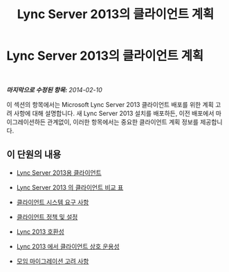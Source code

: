﻿---
title: Lync Server 2013의 클라이언트 계획
TOCTitle: Lync Server 2013의 클라이언트 계획
ms:assetid: 0a99b421-0d7c-41f1-9276-a18beeca86fc
ms:mtpsurl: https://technet.microsoft.com/ko-kr/library/Gg398155(v=OCS.15)
ms:contentKeyID: 49302761
ms.date: 08/10/2015
mtps_version: v=OCS.15
ms.translationtype: HT
---

# Lync Server 2013의 클라이언트 계획

 

_**마지막으로 수정된 항목:** 2014-02-10_

이 섹션의 항목에서는 Microsoft Lync Server 2013 클라이언트 배포를 위한 계획 고려 사항에 대해 설명합니다. 새 Lync Server 2013 설치를 배포하든, 이전 배포에서 마이그레이션하든 관계없이, 이러한 항목에서는 중요한 클라이언트 계획 정보를 제공합니다.

## 이 단원의 내용

  - [Lync Server 2013용 클라이언트](lync-server-2013-clients.md)

  - [Lync Server 2013 의 클라이언트 비교 표](lync-server-2013-desktop-client-comparison-tables.md)

  - [클라이언트 시스템 요구 사항](lync-server-2013-client-system-requirements.md)

  - [클라이언트 정책 및 설정](lync-server-2013-client-policies-and-settings.md)

  - [Lync 2013 호환성](lync-server-2013-lync-2013-compatibility.md)

  - [Lync 2013 에서 클라이언트 상호 운용성](lync-server-2013-client-interoperability-in-lync-2013.md)

  - [모임 마이그레이션 고려 사항](lync-server-2013-migration-considerations-for-meetings.md)

